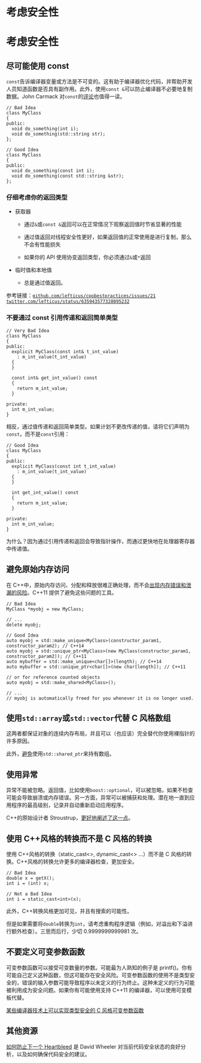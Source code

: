 # 考虑安全性

# 考虑安全性

## 尽可能使用 const

`const`告诉编译器变量或方法是不可变的。这有助于编译器优化代码，并帮助开发人员知道函数是否具有副作用。此外，使用`const &`可以防止编译器不必要地复制数据。John Carmack 对`const`的[评论](http://kotaku.com/454293019)也值得一读。

```
// Bad Idea
class MyClass
{
public:
  void do_something(int i);
  void do_something(std::string str);
};

// Good Idea
class MyClass
{
public:
  void do_something(const int i);
  void do_something(const std::string &str);
}; 
```

### 仔细考虑你的返回类型

+   获取器

    +   通过`&`或`const &`返回可以在正常情况下观察返回值时节省显著的性能

    +   通过值返回对线程安全性更好，如果返回值的正常使用是进行复制，那么不会有性能损失

    +   如果你的 API 使用协变返回类型，你必须通过`&`或`*`返回

+   临时值和本地值

    +   总是通过值返回。

参考链接：[`github.com/lefticus/cppbestpractices/issues/21`](https://github.com/lefticus/cppbestpractices/issues/21) [`twitter.com/lefticus/status/635943577328095232`](https://twitter.com/lefticus/status/635943577328095232)

### 不要通过 const 引用传递和返回简单类型

```
// Very Bad Idea
class MyClass
{
public:
  explicit MyClass(const int& t_int_value)
    : m_int_value(t_int_value)
  {
  }

  const int& get_int_value() const
  {
    return m_int_value;
  }

private:
  int m_int_value;
} 
```

相反，通过值传递和返回简单类型。如果计划不更改传递的值，请将它们声明为`const`，而不是`const`引用：

```
// Good Idea
class MyClass
{
public:
  explicit MyClass(const int t_int_value)
    : m_int_value(t_int_value)
  {
  }

  int get_int_value() const
  {
    return m_int_value;
  }

private:
  int m_int_value;
} 
```

为什么？因为通过引用传递和返回会导致指针操作，而通过更快地在处理器寄存器中传递值。

## 避免原始内存访问

在 C++中，原始内存访问、分配和释放很难正确处理，而不会[出现内存错误和泄漏的风险](http://blog2.emptycrate.com/content/nobody-understands-c-part-6-are-you-still-using-pointers)。C++11 提供了避免这些问题的工具。

```
// Bad Idea
MyClass *myobj = new MyClass;

// ...
delete myobj;

// Good Idea
auto myobj = std::make_unique<MyClass>(constructor_param1, constructor_param2); // C++14
auto myobj = std::unique_ptr<MyClass>(new MyClass(constructor_param1, constructor_param2)); // C++11
auto mybuffer = std::make_unique<char[]>(length); // C++14
auto mybuffer = std::unique_ptr<char[]>(new char[length]); // C++11

// or for reference counted objects
auto myobj = std::make_shared<MyClass>(); 

// ...
// myobj is automatically freed for you whenever it is no longer used. 
```

## 使用`std::array`或`std::vector`代替 C 风格数组

这两者都保证对象的连续内存布局，并且可以（也应该）完全替代你使用裸指针的许多原因。

此外，[避免](http://stackoverflow.com/questions/3266443/can-you-use-a-shared-ptr-for-raii-of-c-style-arrays)使用`std::shared_ptr`来持有数组。

## 使用异常

异常不能被忽略。返回值，比如使用`boost::optional`，可以被忽略，如果不检查可能会导致崩溃或内存错误。另一方面，异常可以被捕获和处理。潜在地一直到应用程序的最高级别，记录并自动重新启动应用程序。

C++的原始设计者 Stroustrup，[更好地阐述了这一点](http://www.stroustrup.com/bs_faq2.html#exceptions-why)。

## 使用 C++风格的转换而不是 C 风格的转换

使用 C++风格的转换（static_cast<>, dynamic_cast<> ...）而不是 C 风格的转换。C++风格的转换允许更多的编译器检查，更加安全。

```
// Bad Idea
double x = getX();
int i = (int) x;

// Not a Bad Idea
int i = static_cast<int>(x); 
```

此外，C++转换风格更加可见，并且有搜索的可能性。

但是如果需要将`double`转换为`int`，请考虑重构程序逻辑（例如，对溢出和下溢进行额外检查）。三思而后行，少切 0.9999999999981 次。

## 不要定义可变参数函数

可变参数函数可以接受可变数量的参数。可能最为人熟知的例子是 printf()。你有可能自己定义这种函数，但这可能存在安全风险。可变参数函数的使用不是类型安全的，错误的输入参数可能导致程序以未定义的行为终止。这种未定义的行为可能被利用成为安全问题。如果你有可能使用支持 C++11 的编译器，可以使用可变模板代替。

[某些编译器技术上可以实现类型安全的 C 风格可变参数函数](https://github.com/lefticus/cppbestpractices/issues/53)

## 其他资源

[如何防止下一个 Heartbleed](http://www.dwheeler.com/essays/heartbleed.html) 是 David Wheeler 对当前代码安全状态的良好分析，以及如何确保代码安全的建议。
